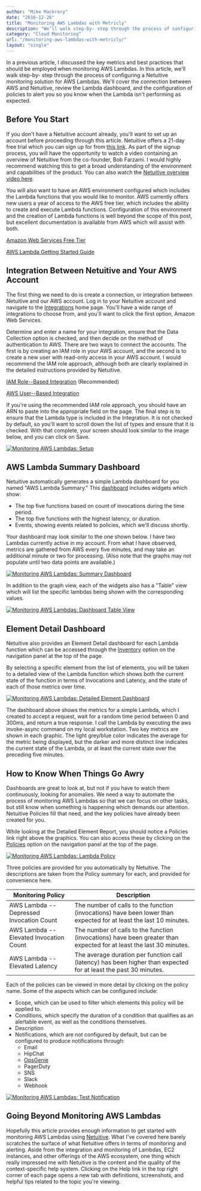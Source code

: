 ```yaml
---
author: "Mike Mackrory"
date: "2016-12-26"
title: "Monitoring AWS Lambdas with Metricly"
description: "We’ll walk step-by- step through the process of configuring Metricly for monitoring AWS Lambdas, including dashboards and alerting policies."
category: "Cloud Monitoring"
url: "/monitoring-aws-lambdas-with-metricly/"
layout: "single"
---
```


In a previous article, I discussed the key metrics and best practices that should be employed when monitoring AWS Lambdas. In this article, we'll walk step-by- step through the process of configuring a Netuitive monitoring solution for AWS Lambdas. We'll cover the connection between AWS and Netuitive, review the Lambda dashboard, and the configuration of policies to alert you so you know when the Lambda isn't performing as expected.

Before You Start
----------------

If you don't have a Netuitive account already, you'll want to set up an account before proceeding through this article. Netuitive offers a 21-day free trial which you can sign up for from [this link](https://www.metricly.com/signup). As part of the signup process, you will have the opportunity to watch a video containing an overview of Netuitive from the co-founder, Bob Farzami. I would highly recommend watching this to get a broad understanding of the environment and capabilities of the product. You can also watch the [Netuitive overview video here](https://www.metricly.com/netuitive-overview).

You will also want to have an AWS environment configured which includes the Lambda functions that you would like to monitor. AWS currently offers new users a year of access to the AWS free tier, which includes the ability to create and execute Lambda functions. Configuration of this environment and the creation of Lambda functions is well beyond the scope of this post, but excellent documentation is available from AWS which will assist with both.

[Amazon Web Services Free Tier](https://aws.amazon.com/free/)

[AWS Lambda Getting Started Guide](http://docs.aws.amazon.com/lambda/latest/dg/welcome.html)

Integration Between Netuitive and Your AWS Account
--------------------------------------------------

The first thing we need to do is create a connection, or integration between Netuitive and our AWS account. Log in to your Netuitive account and navigate to the [Integrations](https://app.netuitive.com/#/integrations) home page. You'll have a wide range of integrations to choose from, and you'll want to click the first option, Amazon Web Services.

Determine and enter a name for your integration, ensure that the Data Collection option is checked, and then decide on the method of authentication to AWS. There are two ways to connect the accounts. The first is by creating an IAM role in your AWS account, and the second is to create a new user with read-only access in your AWS account. I would recommend the IAM role approach, although both are clearly explained in the detailed instructions provided by Netuitive.

[IAM Role](https://hlp.app.netuitive.com/Content/Datasources/Netuitive/aws.htm#installation-via-iam-role)[--](https://hlp.app.netuitive.com/Content/Datasources/Netuitive/aws.htm#installation-via-iam-role)[Based Integration](https://hlp.app.netuitive.com/Content/Datasources/Netuitive/aws.htm#installation-via-iam-role) (Recommended)

[AWS User](https://hlp.app.netuitive.com/Content/Datasources/Netuitive/aws.htm#installation-via-access-key)[--](https://hlp.app.netuitive.com/Content/Datasources/Netuitive/aws.htm#installation-via-access-key)[Based Integration](https://hlp.app.netuitive.com/Content/Datasources/Netuitive/aws.htm#installation-via-access-key)

If you're using the recommended IAM role approach, you should have an ARN to paste into the appropriate field on the page. The final step is to ensure that the Lambda type is included in the Integration. It is not checked by default, so you'll want to scroll down the list of types and ensure that it is checked. With that complete, your screen should look similar to the image below, and you can click on Save.

[![Monitoring AWS Lambdas: Setup](https://www.metricly.com/wp-content/uploads/2017/07/AWS-Setup.png)](https://www.metricly.com/wp-content/uploads/2017/07/AWS-Setup.png)

AWS Lambda Summary Dashboard
----------------------------

Netuitive automatically generates a simple Lambda dashboard for you named "AWS Lambda Summary." This [dashboard](https://www.metricly.com/product/dashboards-and-reports) includes widgets which show:

-   The top five functions based on count of invocations during the time period.
-   The top five functions with the highest latency, or duration.
-   Events, showing events related to policies, which we'll discuss shortly.

Your dashboard may look similar to the one shown below. I have two Lambdas currently active in my account. From what I have observed, metrics are gathered from AWS every five minutes, and may take an additional minute or two for processing. (Also note that the graphs may not populate until two data points are available.)

[![Monitoring AWS Lambdas: Summary Dashboard](https://www.metricly.com/wp-content/uploads/2017/07/Lambda-Summary-Dashboard.png)](https://www.metricly.com/wp-content/uploads/2017/07/Lambda-Summary-Dashboard.png)

In addition to the graph view, each of the widgets also has a "Table" view which will list the specific lambdas being shown with the corresponding values.

[![Monitoring AWS Lambdas: Dashboard Table View](https://www.metricly.com/wp-content/uploads/2017/07/Lambda-Monitoring-Dashboard-Table-View.png)](https://www.metricly.com/wp-content/uploads/2017/07/Lambda-Monitoring-Dashboard-Table-View.png)

Element Detail Dashboard
------------------------

Netuitive also provides an Element Detail dashboard for each Lambda function which can be accessed through the [Inventory](https://help.netuitive.com/Content/Inventory/inventory_explorer.htm) option on the navigation panel at the top of the page.

By selecting a specific element from the list of elements, you will be taken to a detailed view of the Lambda function which shows both the current state of the function in terms of Invocations and Latency, and the state of each of those metrics over time.

[![Monitoring AWS Lambdas: Detailed Element Dashboard](https://www.metricly.com/wp-content/uploads/2017/07/Detailed-Element-Dashboard.png)](https://www.metricly.com/wp-content/uploads/2017/07/Detailed-Element-Dashboard.png)

The dashboard above shows the metrics for a simple Lambda, which I created to accept a request, wait for a random time period between 0 and 300ms, and return a true response. I call the Lambda by executing the aws invoke-async command on my local workstation. Two key metrics are shown in each graphic. The light grey/blue color indicates the average for the metric being displayed, but the darker and more distinct line indicates the current state of the Lambda, or at least the current state over the preceding five minutes.

How to Know When Things Go Awry
-------------------------------

Dashboards are great to look at, but not if you have to watch them continuously, looking for anomalies. We need a way to automate the process of monitoring AWS Lambdas so that we can focus on other tasks, but still know when something is happening which demands our attention. Netuitive Policies fill that need, and the key policies have already been created for you.

While looking at the Detailed Element Report, you should notice a Policies link right above the graphics. You can also access these by clicking on the [Policies](https://help.netuitive.com/Content/Policies/policies.htm) option on the navigation panel at the top of the page.

[![Monitoring AWS Lambdas: Lambda Policy](https://www.metricly.com/wp-content/uploads/2017/07/Element-Detail-Policies.png)](https://www.metricly.com/wp-content/uploads/2017/07/Element-Detail-Policies.png)

Three policies are provided for you automatically by Netuitive. The descriptions are taken from the Policy summary for each, and provided for convenience here.

| Monitoring Policy | Description |
| --- | --- |
| AWS Lambda -- Depressed Invocation Count | The number of calls to the function (invocations) have been lower than expected for at least the last 10 minutes. |
| AWS Lambda -- Elevated Invocation Count | The number of calls to the function (invocations) have been greater than expected for at least the last 30 minutes. |
| AWS Lambda -- Elevated Latency | The average duration per function call (latency) has been higher than expected for at least the past 30 minutes. |

Each of the policies can be viewed in more detail by clicking on the policy name. Some of the aspects which can be configured include:

-   Scope, which can be used to filter which elements this policy will be applied to.
-   Conditions, which specify the duration of a condition that qualifies as an alertable event, as well as the conditions themselves.
-   Description
-   Notifications, which are not configured by default, but can be configured to produce notifications through:
    -   Email
    -   HipChat
    -   [OpsGenie](https://www.opsgenie.com/)
    -   PagerDuty
    -   SNS
    -   Slack
    -   Webhook

[![Monitoring AWS Lambdas: Test Notification](https://www.metricly.com/wp-content/uploads/2017/07/Test-Notification.png)](https://www.metricly.com/wp-content/uploads/2017/07/Test-Notification.png)

Going Beyond Monitoring AWS Lambdas
-----------------------------------

Hopefully this article provides enough information to get started with monitoring AWS Lambdas using [Netuitive](https://www.metricly.com/product). What I've covered here barely scratches the surface of what Netuitive offers in terms of monitoring and alerting. Aside from the integration and monitoring of Lambdas, EC2 instances, and other offerings of the AWS ecosystem, one thing which really impressed me with Netuitive is the content and the quality of the context-specific help system. Clicking on the Help link in the top right corner of each page opens a new tab with definitions, screenshots, and helpful tips related to the topic you're viewing.
